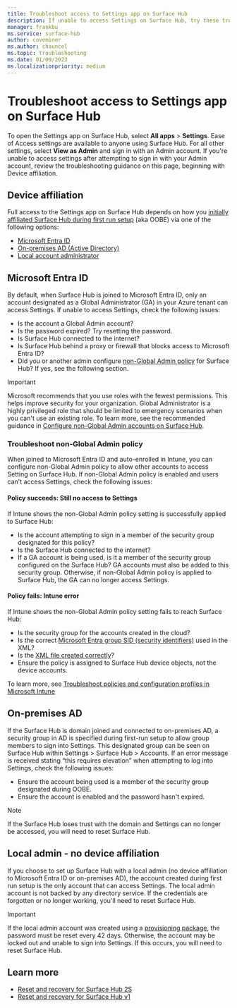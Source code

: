 ```yaml
---
title: Troubleshoot access to Settings app on Surface Hub
description: If unable to access Settings on Surface Hub, try these troubleshooting steps.
manager: frankbu
ms.service: surface-hub
author: coveminer
ms.author: chauncel
ms.topic: troubleshooting
ms.date: 01/09/2023
ms.localizationpriority: medium
---
```

# Troubleshoot access to Settings app on Surface Hub

To open the Settings app on Surface Hub, select **All apps** > **Settings**. Ease of Access settings are available to anyone using Surface Hub. For all other settings, select **View as Admin** and sign in with an Admin account. If you're unable to access settings after attempting to sign in with your Admin account, review the troubleshooting guidance on this page, beginning with Device affiliation.

## Device affiliation

Full access to the Settings app on Surface Hub depends on how you [initially affiliated Surface Hub during first run setup](/surface-hub/prepare-your-environment-for-surface-hub#device-affiliation) (aka OOBE) via one of the following options:

- [Microsoft Entra ID](#azure-active-directory-aad)
- [On-premises AD (Active Directory)](#on-premises-ad)
- [Local account administrator](#local-admin---no-device-affiliation)

<a name='azure-active-directory-aad'></a>

## Microsoft Entra ID

By default, when Surface Hub is joined to Microsoft Entra ID, only an account designated as a Global Administrator (GA) in your Azure tenant can access Settings. If unable to access Settings, check the following issues:

- Is the account a Global Admin account?
- Is the password expired? Try resetting the password.
- Is Surface Hub connected to the internet?
- Is Surface Hub behind a proxy or firewall that blocks access to Microsoft Entra ID?
- Did you or another admin configure [non-Global Admin policy](surface-hub-2s-nonglobal-admin.md) for Surface Hub? If yes, see the following section.

> [!IMPORTANT]
> Microsoft recommends that you use roles with the fewest permissions. This helps improve security for your organization. Global Administrator is a highly privileged role that should be limited to emergency scenarios when you can't use an existing role. To learn more, see the recommended guidance in [Configure non-Global Admin accounts on Surface Hub](surface-hub-2s-nonglobal-admin.md).

### Troubleshoot non-Global Admin policy

When joined to Microsoft Entra ID and auto-enrolled in Intune, you can configure non-Global Admin policy to allow other accounts to access Setting on Surface Hub. If non-Global Admin policy is enabled and users can't access Settings, check the following issues:

#### Policy succeeds: Still no access to Settings

If Intune shows the non-Global Admin policy setting is successfully applied to Surface Hub:

- Is the account attempting to sign in a member of the security group designated for this policy?
- Is the Surface Hub connected to the internet?
- If a GA account is being used, is it a member of the security group configured on the Surface Hub? GA accounts must also be added to this security group. Otherwise, if non-Global Admin policy is applied to Surface Hub, the GA can no longer access Settings.

#### Policy fails: Intune error

If Intune shows the non-Global Admin policy setting fails to reach Surface Hub:

- Is the security group for the accounts created in the cloud?
- Is the correct [Microsoft Entra group SID (security identifiers)](/surface-hub/surface-hub-2s-nonglobal-admin#obtain-azure-ad-group-sid-using-powershell) used in the XML?
- Is the [XML file created correctly](/surface-hub/surface-hub-2s-nonglobal-admin#create-xml-file-containing-azure-ad-group-sid)?
- Ensure the policy is assigned to Surface Hub device objects, not the device accounts. 

To learn more, see [Troubleshoot policies and configuration profiles in Microsoft Intune](/troubleshoot/mem/intune/device-configuration/troubleshoot-policies-in-microsoft-intune)

## On-premises AD

If the Surface Hub is domain joined and connected to on-premises AD, a security group in AD is specified during first-run setup to allow group members to sign into Settings. This designated group can be seen on Surface Hub within Settings > Surface Hub > Accounts. If an error message is received stating “this requires elevation” when attempting to log into Settings, check the following issues:

- Ensure the account being used is a member of the security group designated during OOBE.
- Ensure the account is enabled and the password hasn't expired.
 
> [!NOTE]
> If the Surface Hub loses trust with the domain and Settings can no longer be accessed, you will need to reset Surface Hub.

## Local admin - no device affiliation

If you choose to set up Surface Hub with a local admin (no device affiliation to Microsoft Entra ID or on-premises AD), the account created during first run setup is the only account that can access Settings. The local admin account is not backed by any directory service. If the credentials are forgotten or no longer working, you'll need to reset Surface Hub.

> [!IMPORTANT]
> If the local admin account was created using a [provisioning package](provisioning-packages-for-surface-hub.md), the password must be reset every 42 days. Otherwise, the account may be locked out and unable to sign into Settings. If this occurs, you will need to reset Surface Hub.

## Learn more

- [Reset and recovery for Surface Hub 2S](surface-hub-recover-reset.md)
- [Reset and recovery for Surface Hub v1](device-reset-surface-hub.md)
